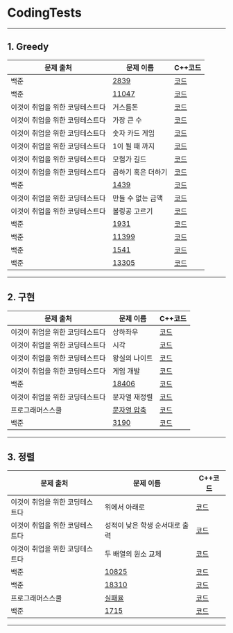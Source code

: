# CodingTests
___
## 1. Greedy
|문제 출처|문제 이름|C++코드|
|--|--|--|
|백준|[2839](https://www.acmicpc.net/problem/2839)|[코드](https://github.com/Sangddong/CodingTests/blob/main/%EB%B0%B1%EC%A4%80%202839)|
|백준|[11047](https://www.acmicpc.net/problem/11047)|[코드](https://github.com/Sangddong/CodingTests/blob/main/%EB%B0%B1%EC%A4%80%2011047)|
|이것이 취업을 위한 코딩테스트다|거스름돈|[코드](https://github.com/Sangddong/CodingTests/blob/main/%EA%B1%B0%EC%8A%A4%EB%A6%84%EB%8F%88)|
|이것이 취업을 위한 코딩테스트다|가장 큰 수|[코드](https://github.com/Sangddong/CodingTests/blob/main/%EA%B0%80%EC%9E%A5%20%ED%81%B0%20%EC%88%98)|
|이것이 취업을 위한 코딩테스트다|숫자 카드 게임|[코드](https://github.com/Sangddong/CodingTests/blob/main/%EC%88%AB%EC%9E%90%20%EC%B9%B4%EB%93%9C%20%EA%B2%8C%EC%9E%84)|
|이것이 취업을 위한 코딩테스트다|1이 될 때 까지|[코드](https://github.com/Sangddong/CodingTests/blob/main/1%EC%9D%B4%20%EB%90%A0%20%EB%95%8C%EA%B9%8C%EC%A7%80)|
|이것이 취업을 위한 코딩테스트다|모험가 길드|[코드]()|
|이것이 취업을 위한 코딩테스트다|곱하기 혹은 더하기|[코드](https://github.com/Sangddong/CodingTests/blob/main/%EA%B3%B1%ED%95%98%EA%B8%B0%20%ED%98%B9%EC%9D%80%20%EB%8D%94%ED%95%98%EA%B8%B0)|
|백준|[1439](https://www.acmicpc.net/problem/1439)|[코드](https://github.com/Sangddong/CodingTests/blob/main/%EB%B0%B1%EC%A4%80%201439)|
|이것이 취업을 위한 코딩테스트다|만들 수 없는 금액|[코드](https://github.com/Sangddong/CodingTests/blob/main/%EB%A7%8C%EB%93%A4%20%EC%88%98%20%EC%97%86%EB%8A%94%20%EA%B8%88%EC%95%A1)|
|이것이 취업을 위한 코딩테스트다|볼링공 고르기|[코드](https://github.com/Sangddong/CodingTests/blob/main/%EB%B3%BC%EB%A7%81%EA%B3%B5%20%EA%B3%A0%EB%A5%B4%EA%B8%B0)|
|백준|[1931](https://www.acmicpc.net/problem/1931)|[코드](https://github.com/Sangddong/CodingTests/blob/main/%EB%B0%B1%EC%A4%80%201931)|
|백준|[11399](https://www.acmicpc.net/problem/11399)|[코드](https://github.com/Sangddong/CodingTests/blob/main/%EB%B0%B1%EC%A4%80%2011399)|
|백준|[1541](https://www.acmicpc.net/problem/1541)|[코드](https://github.com/Sangddong/CodingTests/blob/main/%EB%B0%B1%EC%A4%80%201541)|
|백준|[13305](https://www.acmicpc.net/problem/13305)|[코드](https://github.com/Sangddong/CodingTests/blob/main/%EB%B0%B1%EC%A4%80%2013305)|

  ___
## 2. 구현
|문제 출처|문제 이름|C++코드|
|--|--|--|
|이것이 취업을 위한 코딩테스트다|상하좌우|[코드]()|
|이것이 취업을 위한 코딩테스트다|시각|[코드]()|
|이것이 취업을 위한 코딩테스트다|왕실의 나이트|[코드]()|
|이것이 취업을 위한 코딩테스트다|게임 개발|[코드]()|
|백준|[18406](https://www.acmicpc.net/problem/18406)|[코드]()|
|이것이 취업을 위한 코딩테스트다|문자열 재정렬|[코드]()|
|프로그래머스스쿨|[문자열 압축](https://school.programmers.co.kr/learn/courses/30/lessons/60057)|[코드]()|
|백준|[3190](https://www.acmicpc.net/problem/3190)|[코드]()|

  ___
## 3. 정렬
|문제 출처|문제 이름|C++코드|
|--|--|--|
|이것이 취업을 위한 코딩테스트다|위에서 아래로|[코드]()|
|이것이 취업을 위한 코딩테스트다|성적이 낮은 학생 순서대로 출력|[코드]()|
|이것이 취업을 위한 코딩테스트다|두 배열의 원소 교체|[코드]()|
|백준|[10825](https://www.acmicpc.net/problem/10825)|[코드](https://github.com/Sangddong/CodingTests/blob/main/%EB%B0%B1%EC%A4%80%2010825)|
|백준|[18310](https://www.acmicpc.net/problem/18310)|[코드](https://github.com/Sangddong/CodingTests/blob/main/%EB%B0%B1%EC%A4%80%2018310)|
|프로그래머스스쿨|[실패율](https://school.programmers.co.kr/learn/courses/30/lessons/42889)|[코드](https://github.com/Sangddong/CodingTests/blob/main/%ED%94%84%EB%A1%9C%EA%B7%B8%EB%9E%98%EB%A8%B8%EC%8A%A4%20%EC%8B%A4%ED%8C%A8%EC%9C%A8)|
|백준|[1715](https://www.acmicpc.net/problem/1715)|[코드](https://github.com/Sangddong/CodingTests/blob/main/%EB%B0%B1%EC%A4%80%201715)|

  ___
